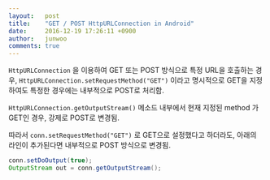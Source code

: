 ```yaml
---
layout:   post
title:    "GET / POST HttpURLConnection in Android"
date:     2016-12-19 17:26:11 +0900
author:   junwoo
comments: true
---
```


`HttpURLConnection` 을 이용하여 GET 또는 POST 방식으로 특정 URL을 호출하는 경우,
`HttpURLConnection.setRequestMethod("GET")` 이라고 명시적으로 GET을 지정하여도 특정한 경우에는 내부적으로 POST로 처리함.

`HttpURLConnection.getOutputStream()` 메소드 내부에서 현재 지정된 method 가 GET인 경우, 강제로 POST로 변경됨.

따라서 `conn.setRequestMethod("GET")` 로 GET으로 설정했다고 하더라도, 아래의 라인이 추가된다면 내부적으로 POST 방식으로 변경됨.

```java
conn.setDoOutput(true);
OutputStream out = conn.getOutputStream();
```
